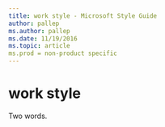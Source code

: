 ```yaml
---
title: work style - Microsoft Style Guide
author: pallep
ms.author: pallep
ms.date: 11/19/2016
ms.topic: article
ms.prod = non-product specific
---
```


# work style

Two words.
